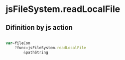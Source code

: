 # jsFileSystem.readLocalFile

## Difinition by js action

```js.js

var=fileCon
	?func=jsFileSystem.readLocalFile
		&pathString
```


